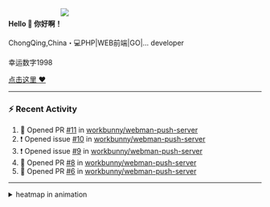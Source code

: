 

<img align="right" width="400" src="https://github-readme-stats.vercel.app/api?username=sunsgneayo&show_icons=true&text_color=24292e&bg_color=f7f4ed&hide_title=false" />


#### Hello 👋 你好啊！

ChongQing,China・💻PHP|WEB前端|GO|... developer 

幸运数字1998

[点击这里 :heart:](https://github.com/sunsgneayo)


---

### :zap: Recent Activity
<!--START_SECTION:activity-->
1. 💪 Opened PR [#11](https://github.com/workbunny/webman-push-server/pull/11) in [workbunny/webman-push-server](https://github.com/workbunny/webman-push-server)
2. ❗️ Opened issue [#10](https://github.com/workbunny/webman-push-server/issues/10) in [workbunny/webman-push-server](https://github.com/workbunny/webman-push-server)
3. ❗️ Opened issue [#9](https://github.com/workbunny/webman-push-server/issues/9) in [workbunny/webman-push-server](https://github.com/workbunny/webman-push-server)
4. 💪 Opened PR [#8](https://github.com/workbunny/webman-push-server/pull/8) in [workbunny/webman-push-server](https://github.com/workbunny/webman-push-server)
5. 💪 Opened PR [#6](https://github.com/workbunny/webman-push-server/pull/6) in [workbunny/webman-push-server](https://github.com/workbunny/webman-push-server)
<!--END_SECTION:activity-->

---



<details>
<summary> heatmap in animation</summary>

[![github contribution grid snake animation](https://raw.githubusercontent.com/sunsgneayo/sunsgneayo/input/github-contribution-grid-snake.svg)](https://github.com/sunsgneayo)

</details>


<!--
 <details>

  <summary>contributions in 3D</summary>

 ![](https://raw.githubusercontent.com/sunsgneayo/sunsgneayo/profile-3d-contrib/profile-green.svg#gh-light-mode-only)
  ![](https://raw.githubusercontent.com/sunsgneayo/sunsgneayo/profile-3d-contrib/profile-night-green.svg#gh-dark-mode-only)

 </details>
 </p>
-->

